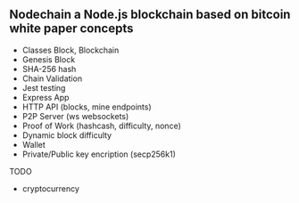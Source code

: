 ## Nodechain a Node.js blockchain based on bitcoin white paper concepts

- Classes Block, Blockchain  
- Genesis Block
- SHA-256 hash
- Chain Validation
- Jest testing
- Express App
- HTTP API (blocks, mine endpoints)
- P2P Server (ws websockets)
- Proof of Work (hashcash, difficulty, nonce)
- Dynamic block difficulty
- Wallet
- Private/Public key encription (secp256k1)


TODO
- cryptocurrency

